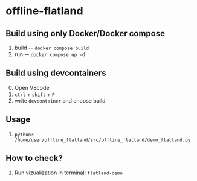 # offline-flatland

## Build using only Docker/Docker compose

1. build -- `docker compose build`
2. run -- `docker compose up -d`

## Build using devcontainers

0. Open VScode
1. `ctrl` + `shift` + `P`
2. write `devcontainer` and choose build


## Usage 

1. `python3 /home/user/offline_flatland/src/offline_flatland/demo_flatland.py`


## How to check?

1. Run vizualization in terminal: `flatland-demo`